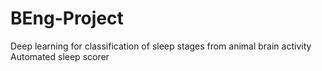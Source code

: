 # BEng-Project
Deep learning for classification of sleep stages from animal brain activity
Automated sleep scorer
